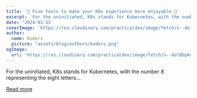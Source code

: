 ```yaml
---
title: '🎀 Five tools to make your K8s experience more enjoyable 🎀'
excerpt: 'For the uninitiated, K8s stands for Kubernetes, with the number 8 representing the eight letters...'
date: '2024-01-15'
coverImage: 'https://res.cloudinary.com/practicaldev/image/fetch/s--dolBbpKc--/c_imagga_scale,f_auto,fl_progressive,h_420,q_auto,w_1000/https://dev-to-uploads.s3.amazonaws.com/uploads/articles/jp4vyvqo3bo5fkz6kkp6.png'
author:
  name: Koders
  picture: "assets/blog/authors/koders.png"
ogImage:
  url: 'https://res.cloudinary.com/practicaldev/image/fetch/s--dolBbpKc--/c_imagga_scale,f_auto,fl_progressive,h_420,q_auto,w_1000/https://dev-to-uploads.s3.amazonaws.com/uploads/articles/jp4vyvqo3bo5fkz6kkp6.png'
---
```


For the uninitiated, K8s stands for Kubernetes, with the number 8 representing the eight letters...

[Read more](https://dev.to/cyclops-ui/five-tools-to-make-your-k8s-experience-more-enjoyable-5d85)
